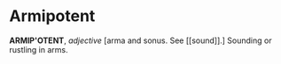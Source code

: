 # Armipotent

**ARMIP'OTENT**, _adjective_ \[arma and sonus. See [[sound]].\] Sounding or rustling in arms.